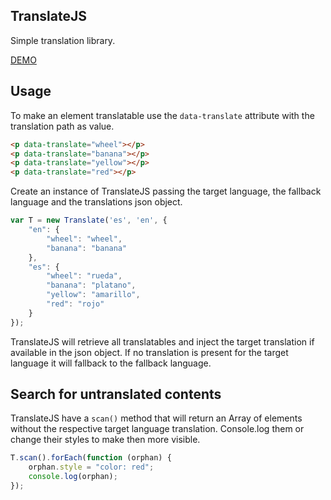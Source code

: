 ## TranslateJS

Simple translation library.

[DEMO](https://germanbisurgi.github.io/i18n/.)



## Usage

To make an element translatable use the `data-translate` attribute with the
translation path as value. 

```html
<p data-translate="wheel"></p>
<p data-translate="banana"></p>
<p data-translate="yellow"></p>
<p data-translate="red"></p>
```
    
Create an instance of TranslateJS passing the target language, the fallback
language and the translations json object.
    
```js
var T = new Translate('es', 'en', {
    "en": {
        "wheel": "wheel",
        "banana": "banana"
    },
    "es": {
        "wheel": "rueda",
        "banana": "platano",
        "yellow": "amarillo",
        "red": "rojo"
    }
});
```

TranslateJS will retrieve all translatables and inject the target translation
if available in the json object. If no translation is present for the target
language it will fallback to the fallback language.

## Search for untranslated contents

TranslateJS have a `scan()` method that will return an Array of elements without
the respective target language translation. Console.log them or change their 
styles to make then more visible.

```js
T.scan().forEach(function (orphan) {
    orphan.style = "color: red";
    console.log(orphan);
});
```
